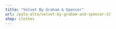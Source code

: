 ```yaml
---
title: "Velvet By Graham & Spencer"
url: /palo-alto/velvet-by-graham-and-spencer-3/
shop: clothes
---
```

